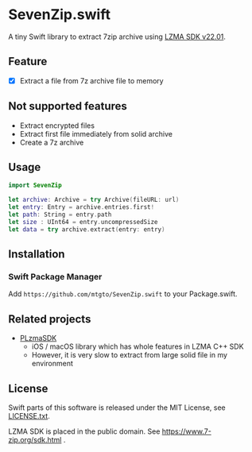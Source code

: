 # SevenZip.swift

A tiny Swift library to extract 7zip archive using [LZMA SDK v22.01](https://www.7-zip.org/sdk.html).

## Feature

- [x] Extract a file from 7z archive file to memory

## Not supported features

- Extract encrypted files
- Extract first file immediately from solid archive
- Create a 7z archive

## Usage

```swift
import SevenZip

let archive: Archive = try Archive(fileURL: url)
let entry: Entry = archive.entries.first!
let path: String = entry.path
let size : UInt64 = entry.uncompressedSize
let data = try archive.extract(entry: entry)
```

## Installation

### Swift Package Manager

Add `https://github.com/mtgto/SevenZip.swift` to your Package.swift.

## Related projects

- [PLzmaSDK](https://github.com/OlehKulykov/PLzmaSDK)
  - iOS / macOS library which has whole features in LZMA C++ SDK
  - However, it is very slow to extract from large solid file in my environment

## License

Swift parts of this software is released under the MIT License, see [LICENSE.txt](LICENSE.txt).

LZMA SDK is placed in the public domain. See https://www.7-zip.org/sdk.html .
